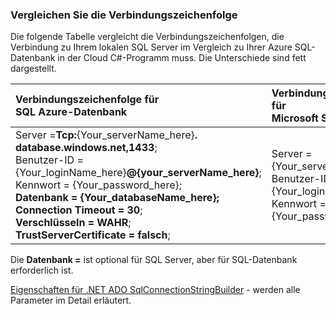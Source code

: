 
<!--
includes/sql-database-include-connection-string-30-compare.md

Latest Freshness check:  2015-09-03 , GeneMi.

## Connection string
-->


### <a name="compare-the-connection-string"></a>Vergleichen Sie die Verbindungszeichenfolge


Die folgende Tabelle vergleicht die Verbindungszeichenfolgen, die Verbindung zu Ihrem lokalen SQL Server im Vergleich zu Ihrer Azure SQL-Datenbank in der Cloud C#-Programm muss. Die Unterschiede sind fett dargestellt.


| Verbindungszeichenfolge für<br/>SQL Azure-Datenbank | Verbindungszeichenfolge für<br/>Microsoft SQL Server |
| :-- | :-- |
| Server =**Tcp:**{Your_serverName_here}**. database.windows.net,1433**;<br/>Benutzer-ID = {Your_loginName_here}**@{your_serverName_here}**;<br/>Kennwort = {Your_password_here};<br/>**Datenbank = {Your_databaseName_here};**<br/>**Connection Timeout = 30**;<br/>**Verschlüsseln = WAHR**;<br/>**TrustServerCertificate = falsch**; | Server = {Your_serverName_here};<br/>Benutzer-ID = {Your_loginName_here};<br/>Kennwort = {Your_password_here}; |


Die **Datenbank =** ist optional für SQL Server, aber für SQL-Datenbank erforderlich ist.


[Eigenschaften für .NET ADO SqlConnectionStringBuilder](https://msdn.microsoft.com/library/system.data.sqlclient.sqlconnectionstringbuilder_properties.aspx) - werden alle Parameter im Detail erläutert.


<!--
These three includes/ files are a sequenced set, but you can pick and choose:

includes/sql-database-include-connection-string-20-portalshots.md
includes/sql-database-include-connection-string-30-compare.md
includes/sql-database-include-connection-string-40-config.md
-->
